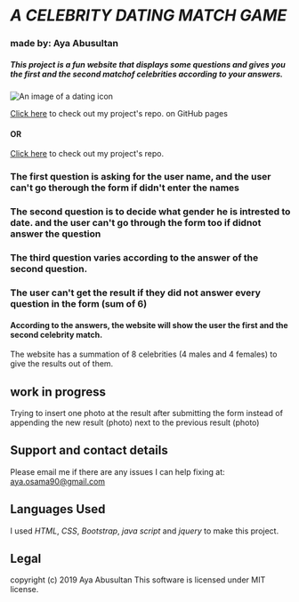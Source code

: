 # _A CELEBRITY DATING MATCH GAME_
### made by: Aya Abusultan

##### This project is a fun website that displays some questions and gives you the first and the second matchof celebrities according to your answers.

![An image of a dating icon](https://goo.gl/images/iZ2gnm)

[Click here](https://github.com/aohood/dating-match) to check out my project's repo. on GitHub pages

#### OR

[Click here](https://github.com/aohood/dating-match) to check out my project's repo.

### The **first** question is asking for the user name, and the user can't go therough the form if didn't enter the names

### The second question is to decide what gender he is intrested to date. and the user can't go through the form too if didnot answer the question

### The third question varies according to the answer of the second question.

### The user can't get the result if they did not answer every question in the form (sum of 6)

#### According to the answers, the website will show the user the first and the second celebrity match.

The website has a summation of 8 celebrities (4 males and 4 females) to give the results out of them.

## work in progress
Trying to insert one photo at the result after submitting the form instead of appending the new result (photo) next to the previous result (photo)

## Support and contact details
 Please email me if there are any issues I can help fixing at: aya.osama90@gmail.com



## Languages Used
I used *HTML*, *CSS*, *Bootstrap*, *java script* and *jquery* to make this project.

## Legal
copyright (c) 2019 Aya Abusultan
This software is licensed under MIT license.
